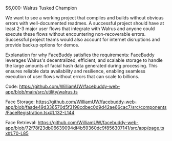 $6,000: Walrus Tusked Champion

We want to see a working project that compiles and builds without obvious errors with well-documented readmes. A successful project should have at least 2-3 major user flows that integrate with Walrus and anyone could execute these flows without encountering non-recoverable errors. Successful project teams would also account for internet disruptions and provide backup options for demos.

Explanation for why FaceBuddy satisfies the requirements:
FaceBuddy leverages Walrus's decentralized, efficient, and scalable storage to handle the large amounts of facial hash data generated during processing. This ensures reliable data availability and resilience, enabling seamless execution of user flows without errors that can scale to billions.

Code:
https://github.com/WilliamUW/facebuddy-web-app/blob/main/src/utility/walrus.ts

Face Storage:
https://github.com/WilliamUW/facebuddy-web-app/blob/faade49d336570d5f3198cdbec0d9d42ae66cac7/src/components/FaceRegistration.tsx#L132-L144

Face Retrieval:
https://github.com/WilliamUW/facebuddy-web-app/blob/72f78f23db06639094df4b59360dc9f856307141/src/app/page.tsx#L70-L85